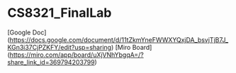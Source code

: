 # CS8321_FinalLab

[Google Doc] (https://docs.google.com/document/d/11tZkmYneFWWXYQxjDA_bsvjTjB7J_KGn3i37CjPZKFY/edit?usp=sharing)
[Miro Board] (https://miro.com/app/board/uXjVNhYbgqA=/?share_link_id=369794203799)

